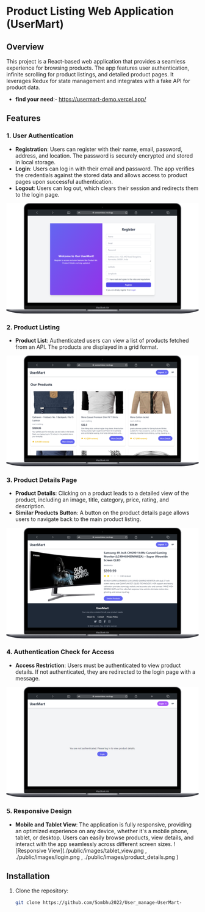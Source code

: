 # Product Listing Web Application (UserMart)

## Overview

This project is a React-based web application that provides a seamless experience for browsing products. The app features user authentication, infinite scrolling for product listings, and detailed product pages. It leverages Redux for state management and integrates with a fake API for product data.


- **find your need**:- https://usermart-demo.vercel.app/

## Features

### 1. User Authentication

- **Registration**: Users can register with their name, email, password, address, and location. The password is securely encrypted and stored in local storage.
- **Login**: Users can log in with their email and password. The app verifies the credentials against the stored data and allows access to product pages upon successful authentication.
- **Logout**: Users can log out, which clears their session and redirects them to the login page.

![Authentication](./public/images/authentication.png)

### 2. Product Listing

- **Product List**: Authenticated users can view a list of products fetched from an API. The products are displayed in a grid format.

![Product List](./public/images/product-list.png)

### 3. Product Details Page

- **Product Details**: Clicking on a product leads to a detailed view of the product, including an image, title, category, price, rating, and description.
- **Similar Products Button**: A button on the product details page allows users to navigate back to the main product listing.

![Product Details](./public/images/product-details.png)

### 4. Authentication Check for Access

- **Access Restriction**: Users must be authenticated to view product details. If not authenticated, they are redirected to the login page with a message.

![Access Restriction](./public/images/access-restriction.png)


### 5. Responsive Design
  - **Mobile and Tablet View**: The application is fully responsive, providing an optimized experience on any device, whether it's a mobile phone, tablet, or desktop. Users can easily browse products, view details, and interact with the app seamlessly across different screen sizes.
![Responsive View](./public/images/tablet_view.png , ./public/images/login.png , ./public/images/product_details.png )

## Installation

1. Clone the repository:
   ```bash
   git clone https://github.com/Sombhu2022/User_manage-UserMart-
   ```
